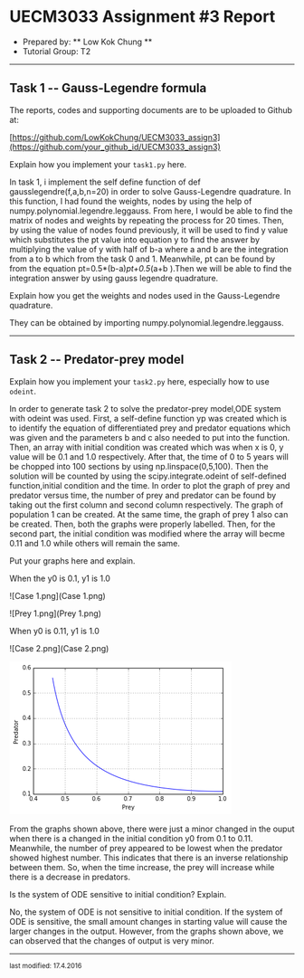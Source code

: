 UECM3033 Assignment #3 Report
========================================================

- Prepared by: ** Low Kok Chung **
- Tutorial Group: T2

--------------------------------------------------------

## Task 1 --  Gauss-Legendre formula

The reports, codes and supporting documents are to be uploaded to Github at: 

[https://github.com/LowKokChung/UECM3033_assign3](https://github.com/your_github_id/UECM3033_assign3)

Explain how you implement your `task1.py` here.

In task 1, i implement the  self define function of def gausslegendre(f,a,b,n=20) in order to solve Gauss-Legendre quadrature. In this function, I had found the weights, nodes by using the help of numpy.polynomial.legendre.leggauss. From here, I would be able to find the matrix of  nodes and weights by repeating the process for 20 times. Then, by using the value of nodes found previously, it will be used to find y value which substitutes the pt value into equation y to find the answer by multiplying the value of y with half of b-a where a and b are the integration from a to b which from the task 0 and 1. Meanwhile, pt can be found by from the equation pt=0.5*(b-a)*pt+0.5*(a+b ).Then we will be able to find the integration answer by using gauss legendre quadrature.

Explain how you get the weights and nodes used in the Gauss-Legendre quadrature.

They can be obtained by importing numpy.polynomial.legendre.leggauss.

---------------------------------------------------------

## Task 2 -- Predator-prey model

Explain how you implement your `task2.py` here, especially how to use `odeint`.

In order to generate task 2 to solve the predator-prey model,ODE system with odeint was used. First, a self-define function yp was created which is to identify the equation of differentiated prey and predator equations which was given and the parameters b and c also needed to put into the function. Then, an array with initial condition was created which was when x is 0, y value will be 0.1 and 1.0 respectively. After that, the time of 0 to 5 years will be chopped into 100 sections by using np.linspace(0,5,100). Then the solution will be counted by using the scipy.integrate.odeint of self-defined function,initial condition and the time. In order to plot the graph of prey and predator versus time, the number of prey and predator can be found by taking out the first column and second column respectively. The graph of population 1 can be created. At the same time, the graph of prey 1 also can be created. Then, both the graphs were properly labelled. Then, for the second part, the initial condition was modified where the array will becme 0.11 and 1.0 while others will remain the same.

Put your graphs here and explain.

When the y0 is 0.1, y1 is 1.0

![Case 1.png](Case 1.png)

![Prey 1.png](Prey 1.png)

When y0 is 0.11, y1 is 1.0

![Case 2.png](Case 2.png)

![prey2.png](prey2.png)

From the graphs shown above, there were just a minor changed in the ouput when there is a changed in the initial condition y0 from 0.1 to 0.11. Meanwhile, the number of prey appeared to be lowest when the predator showed highest number. This indicates that there is an inverse relationship between them. So, when the time increase, the prey will increase while there is a decrease in predators.

Is the system of ODE sensitive to initial condition? Explain.

No, the system of ODE is not sensitive to initial condition. If the system of ODE is sensitive, the small amount changes in starting value will cause the larger changes in the output. However, from the graphs shown above, we can observed that the changes of output is very minor.

-----------------------------------

<sup>last modified: 17.4.2016</sup>
  

